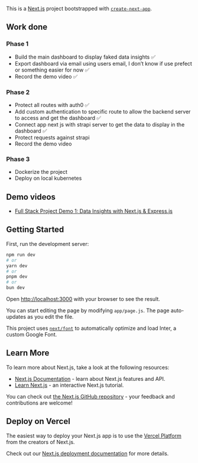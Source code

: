 This is a [Next.js](https://nextjs.org/) project bootstrapped with [`create-next-app`](https://github.com/vercel/next.js/tree/canary/packages/create-next-app).

## Work done

### Phase 1

- Build the main dashboard to display faked data insights ✅
- Export dashboard via email using users email, I don’t know if use prefect or something easier for now ✅
- Record the demo video ✅

### Phase 2

- Protect all routes with auth0 ✅
- Add custom authentication to specific route to allow the backend server to access and get the dashboard ✅
- Connect app next js with strapi server to get the data to display in the dashboard ✅
- Protect requests against strapi
- Record the demo video 

### Phase 3

- Dockerize the project
- Deploy on local kubernetes


## Demo videos

- [Full Stack Project Demo 1: Data Insights with Next.js & Express.js](https://youtu.be/JEnelwrP3Nw) 

## Getting Started

First, run the development server:

```bash
npm run dev
# or
yarn dev
# or
pnpm dev
# or
bun dev
```

Open [http://localhost:3000](http://localhost:3000) with your browser to see the result.

You can start editing the page by modifying `app/page.js`. The page auto-updates as you edit the file.

This project uses [`next/font`](https://nextjs.org/docs/basic-features/font-optimization) to automatically optimize and load Inter, a custom Google Font.

## Learn More

To learn more about Next.js, take a look at the following resources:

- [Next.js Documentation](https://nextjs.org/docs) - learn about Next.js features and API.
- [Learn Next.js](https://nextjs.org/learn) - an interactive Next.js tutorial.

You can check out [the Next.js GitHub repository](https://github.com/vercel/next.js/) - your feedback and contributions are welcome!

## Deploy on Vercel

The easiest way to deploy your Next.js app is to use the [Vercel Platform](https://vercel.com/new?utm_medium=default-template&filter=next.js&utm_source=create-next-app&utm_campaign=create-next-app-readme) from the creators of Next.js.

Check out our [Next.js deployment documentation](https://nextjs.org/docs/deployment) for more details.

